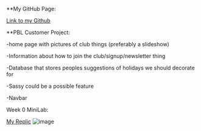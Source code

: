 **My GitHub Page: 

[Link to my Github](https://github.com/Danny4w/csp-tri3/tree/gh-pages)

**PBL Customer Project: 

-home page with pictures of club things (preferably a slideshow)

-Information about how to join the club/signup/newsletter thing

-Database that stores peoples suggestions of holidays we should decorate for

-Sassy could be a possible feature 

-Navbar

Week 0 MiniLab:

[My Replic](https://replit.com/@Danny4w/csp-tri3#menu.py)
![image](https://user-images.githubusercontent.com/89228041/158494822-97940934-44b3-4ce2-91b7-2e15580ffeed.png)
